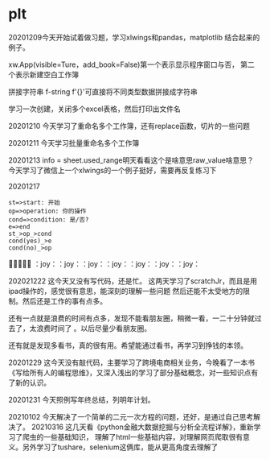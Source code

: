 # plt
20201209今天开始试着做习题，学习xlwings和pandas，matplotlib
结合起来的例子。

xw.App(visible=Ture，add_book=False)第一个表示显示程序窗口与否，
第二个表示新建空白工作簿

拼接字符串  f-string  f'{}'可直接将不同类型数据拼接成字符串

学习一次创建，关闭多个excel表格，然后打印出文件名

 
20201210 今天学习了重命名多个工作簿，还有replace函数，切片的一些问题

20201211 今天学习批量重命名多个工作簿

20201213 info = sheet.used_range明天看看这个是啥意思raw_value啥意思？
今天学习了微信上一个xlwings的一个例子挺好，需要再反复练习下

20201217
``` flow
st=>start: 开始
op=>operation: 你的操作
cond=>condition: 是/否?
e=>end
st_>op_>cond
cond(yes)_>e
cond(no)_>op
```
:rocket::rocket::rocket::rocket::rocket:
：joy：：joy：：joy：：joy：：joy：：joy：：joy：


202021222  这今天又没有写代码，还是忙。
这两天学习了scratchJr，而且是用ipad操作的，感觉很有意思，能深刻的理解一些问题
然后还能不太受地方的限制。然后还是工作的事有点多。

还有一点就是浪费的时间有点多，发现不能看朋友圈，稍微一看，一二十分钟就过去了，太浪费时间了
。以后尽量少看朋友圈。

还有就是发现多看书，真的很有用。希望能通过看书，再学习到挣钱的本领。 

20201229 这今天没有敲代码，主要学习了跨境电商相关业务，今晚看了一本书
《写给所有人的编程思维》，又深入浅出的学习了部分基础概念，对一些知识点有了新的认识。

20201231 今天照例写年终总结，列明年计划。

20210102 今天解决了一个简单的二元一次方程的问题，还好，是通过自己思考解决了。
20210316 这几天看《python金融大数据挖掘与分析全流程详解》，重新学习了爬虫的一些基础知识，
理解了html一些基础内容，对理解网页爬取很有意义。另外学习了tushare，selenium这俩库，能从更高角度去理解了



